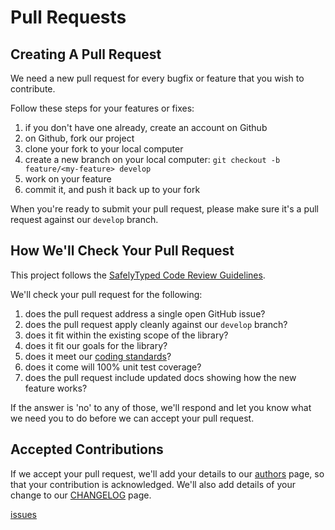 # Pull Requests

## Creating A Pull Request

We need a new pull request for every bugfix or feature that you wish to contribute.

Follow these steps for your features or fixes:

1. if you don't have one already, create an account on Github
2. on Github, fork our project
3. clone your fork to your local computer
4. create a new branch on your local computer: `git checkout -b feature/<my-feature> develop`
5. work on your feature
6. commit it, and push it back up to your fork

When you're ready to submit your pull request, please make sure it's a pull request against our `develop` branch.

## How We'll Check Your Pull Request

This project follows the [SafelyTyped Code Review Guidelines][code-review-guidelines].

We'll check your pull request for the following:

1. does the pull request address a single open GitHub issue?
2. does the pull request apply cleanly against our `develop` branch?
3. does it fit within the existing scope of the library?
4. does it fit our goals for the library?
5. does it meet our [coding standards][coding-standards]?
6. does it come will 100% unit test coverage?
7. does the pull request include updated docs showing how the new feature works?

If the answer is 'no' to any of those, we'll respond and let you know what we need you to do before we can accept your pull request.

## Accepted Contributions

If we accept your pull request, we'll add your details to our [authors](AUTHORS.md) page, so that your contribution is acknowledged. We'll also add details of your change to our [CHANGELOG](CHANGELOG.md) page.

[code-review-guidelines]: https://github.com/SafelyTyped/ts-coding-standards/blob/master/CODE-REVIEW-GUIDELINES.md
[coding-standards]: https://github.com/SafelyTyped/ts-coding-standards
[issues](https://github.com/ganbarodigital/ts-is-folder/issues)
